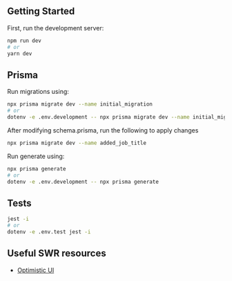 ## Getting Started

First, run the development server:

```bash
npm run dev
# or
yarn dev
```

## Prisma
Run migrations using:
```bash
npx prisma migrate dev --name initial_migration
# or
dotenv -e .env.development -- npx prisma migrate dev --name initial_migration
```

After modifying schema.prisma, run the following to apply changes
```bash
npx prisma migrate dev --name added_job_title
```

Run generate using:
```bash
npx prisma generate
# or
dotenv -e .env.development -- npx prisma generate
```

## Tests
```bash
jest -i
# or
dotenv -e .env.test jest -i
```


## Useful SWR resources

- [Optimistic UI](https://github.com/vercel/swr/blob/main/examples/optimistic-ui/pages/index.js)